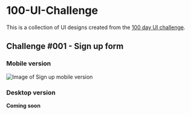 # 100-UI-Challenge
This is a collection of UI designs created from the [100 day UI challenge](http://www.dailyui.co/).

## Challenge #001 - Sign up form

### Mobile version
![Image of Sign up mobile version](https://github.com/Dayan-Zhanchi/100-UI-Challenge/blob/master/%23001%20-%20Sign%20up/Sign%20up%20-%20mobile%20version.png)

### Desktop version
**Coming soon**
